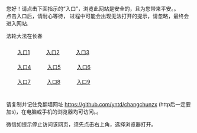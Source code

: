 您好！请点击下面指示的“入口”，浏览此网站是安全的，且为您带来平安。。 <br/>
点击入口后，请耐心等待， 过程中可能会出现无法打开的提示，请忽略，最终会进入网站. </br>

法轮大法在长春<br/>
<div style="padding:10px"><a style="margin:20px" target="_blank" href="https://d2w0vmcitxrn1f.cloudfront.net/2Qpsp?zhipgumz" id="ccLink1" rel="nofollow">入口1</a> <a target="_blank" style="margin:20px" href="https://d1u4yzprwoapz9.cloudfront.net/2Qpsp?wltyrx" id="ccLink2" rel="nofollow">入口2</a> <a style="margin:20px" target="_blank" href="https://d2d59ys6nf24jf.cloudfront.net/2Qpsp?ahfnwkv" id="ccLink3" rel="nofollow">入口3</a></div>

<div style="padding:10px" ><a style="margin:20px" target="_blank" href="https://d2w0vmcitxrn1f.cloudfront.net/2Qpsp?zhipgumz" id="ccLink4" rel="nofollow">入口4</a> <a style="margin:20px" href="https://d1u4yzprwoapz9.cloudfront.net/2Qpsp?wltyrx" target="_blank" id="ccLink5" rel="nofollow">入口5</a> <a style="margin:20px" href="https://d2d59ys6nf24jf.cloudfront.net/2Qpsp?ahfnwkv" target="_blank" id="ccLink6" rel="nofollow">入口6</a></div>

<div style="padding:10px"><a style="margin:20px" target="_blank" href="https://d2w0vmcitxrn1f.cloudfront.net/2Qpsp?zhipgumz" id="ccLink7" rel="nofollow">入口7</a> <a style="margin:20px" href="https://d1u4yzprwoapz9.cloudfront.net/2Qpsp?wltyrx" target="_blank" id="ccLink8" rel="nofollow">入口8</a> <a style="margin:20px" target="_blank" href="https://d2d59ys6nf24jf.cloudfront.net/2Qpsp?ahfnwkv" id="ccLink9" rel="nofollow">入口9</a></div>

<br/>



请复制并记住免翻墙网址 https://github.com/yntd/changchunzx (http后一定要加s)，在电脑或手机的浏览器均可访问。。<br/>

微信如提示停止访问该网页，须先点击右上角，选择浏览器打开。
